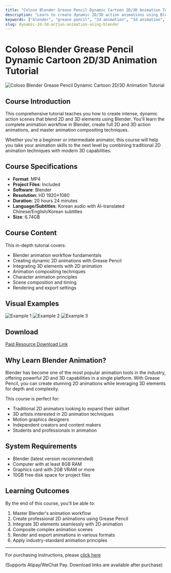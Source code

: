 ```yaml
---
title: "Coloso Blender Grease Pencil Dynamic Cartoon 2D/3D Animation Tutorial with Chinese/English Subtitles"
description: "Learn to create dynamic 2D/3D action animations using Blender's Grease Pencil with this comprehensive tutorial. Perfect for animators looking to blend 2D and 3D techniques."
keywords: ["blender", "grease pencil", "2d animation", "3d animation", "animation tutorial", "coloso", "character animation", "motion graphics"]
slug: dynamic-2d-3d-action-animation-using-blender
---
```


# Coloso Blender Grease Pencil Dynamic Cartoon 2D/3D Animation Tutorial

![Coloso Blender Grease Pencil Dynamic Cartoon 2D/3D Animation Tutorial](/img/Dynamic-2D-3D-Action-Animation-Using-Blender.jpg)

## Course Introduction

This comprehensive tutorial teaches you how to create intense, dynamic action scenes that blend 2D and 3D elements using Blender. You'll learn the complete animation workflow in Blender, create full 2D and 3D action animations, and master animation compositing techniques.

Whether you're a beginner or intermediate animator, this course will help you take your animation skills to the next level by combining traditional 2D animation techniques with modern 3D capabilities.

## Course Specifications

- **Format**: MP4
- **Project Files**: Included
- **Software**: Blender
- **Resolution**: HD 1920×1080
- **Duration**: 20 hours 24 minutes
- **Language/Subtitles**: Korean audio with AI-translated Chinese/English/Korean subtitles
- **Size**: 6.74GB

## Course Content

This in-depth tutorial covers:

- Blender animation workflow fundamentals
- Creating dynamic 2D animations with Grease Pencil
- Integrating 3D elements with 2D animation
- Animation compositing techniques
- Character animation principles
- Scene composition and timing
- Rendering and export settings

## Visual Examples

![Example 1](/img/O1CN015u9VCh2KND8eqgNTz_80049544.webp)
![Example 2](/img/O1CN01HNDiAi2KND8lgOnAj_80049544.webp)
![Example 3](/img/O1CN01zneCw02KND8jaDF0s_80049544.webp)

## Download

[Paid Resource Download Link]((https://wa.me/8613237610083))

## Why Learn Blender Animation?

Blender has become one of the most popular animation tools in the industry, offering powerful 2D and 3D capabilities in a single platform. With Grease Pencil, you can create stunning 2D animations while leveraging 3D elements for depth and complexity.

This course is perfect for:
- Traditional 2D animators looking to expand their skillset
- 3D artists interested in 2D animation techniques
- Motion graphics designers
- Independent creators and content makers
- Students and professionals in animation

## System Requirements

- Blender (latest version recommended)
- Computer with at least 8GB RAM
- Graphics card with 2GB VRAM or more
- 10GB free disk space for project files

## Learning Outcomes

By the end of this course, you'll be able to:
1. Master Blender's animation workflow
2. Create professional 2D animations using Grease Pencil
3. Integrate 3D elements seamlessly with 2D animation
4. Composite complex animation scenes
5. Render and export animations in various formats
6. Apply industry-standard animation principles

---

For purchasing instructions, please [click here](https://www.gfxcamp.com/how-to-download/)

(Supports Alipay/WeChat Pay. Download links are available after purchase)